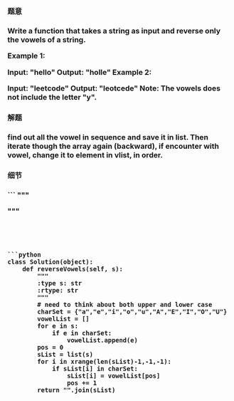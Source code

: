 <h3>题意<h3>
<p>
Write a function that takes a string as input and reverse only the vowels of a string.

Example 1:

Input: "hello"
Output: "holle"
Example 2:

Input: "leetcode"
Output: "leotcede"
Note:
The vowels does not include the letter "y".
<p>




<h3>解题<h3>
<p>
find out all the vowel in sequence and save it in list. Then iterate though the array again (backward), if encounter with 
vowel, change it to element in vlist, in order. 
<p>


<h3>细节<h3>
```
"""

"""
```




```python
class Solution(object):
    def reverseVowels(self, s):
        """
        :type s: str
        :rtype: str
        """
        # need to think about both upper and lower case
        charSet = {"a","e","i","o","u","A","E","I","O","U"}
        vowelList = []
        for e in s:
            if e in charSet:
                vowelList.append(e)
        pos = 0
        sList = list(s)
        for i in xrange(len(sList)-1,-1,-1):
            if sList[i] in charSet:
                sList[i] = vowelList[pos]
                pos += 1
        return "".join(sList)
            

```
